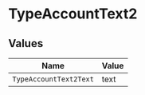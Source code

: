 # TypeAccountText2


## Values

| Name                   | Value                  |
| ---------------------- | ---------------------- |
| `TypeAccountText2Text` | text                   |